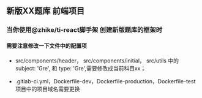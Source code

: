 ## 新版XX题库 前端项目

### 当你使用@zhike/ti-react脚手架 创建新版题库的框架时

#### 需要注意修改一下文件中的配置项

* src/components/header，
src/components/initial，
src/utils 中的 
subject: 'Gre', 和 type: 'Gre',需要修改成当前科目xx； 

* .gitlab-ci.yml，Dockerfile-dev，Dockerfile-production，Dockerfile-test项目中的项目域名需要更换





